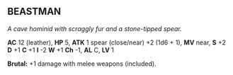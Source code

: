 ## BEASTMAN

_A cave hominid with scraggly fur and a stone-tipped spear._

**AC** 12 (leather), **HP** 5, **ATK** 1 spear (close/near) +2 (1d6 + 1), **MV** near, **S** +2 **D** +1 **C** +1 **I** -2 **W** +1 **Ch** -1, **AL** C, **LV** 1

**Brutal:** +1 damage with melee weapons (included).

